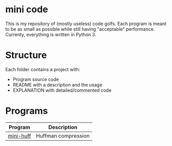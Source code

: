 
# mini code

This is my repository of (mostly useless) code golfs. Each program is meant to be as small as possible while still having "acceptable" performance. Currenty, everything is written in Python 3.

# Structure

Each folder contains a project with:

 * Program source code
 * README with a description and the usage
 * EXPLANATION with detailed/commented code

# Programs

| Program           | Description                   |
| ----------------- | ----------------------------- |
| [mini-huff]       | Huffman compression           |

[mini-huff]: mini-huff/

